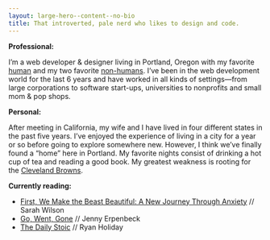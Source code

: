 ```yaml
---
layout: large-hero--content--no-bio
title: That introverted, pale nerd who likes to design and code.
---
```


<p class="margin-top-none">
  <strong>
    Professional:
  </strong>
</p>
<p>
  I’m a web developer &amp; designer living in Portland, Oregon with my favorite <a href="https://www.sparks-of-art.com">human</a> and my two favorite <a href="https://www.instagram.com/p/wm-FsonqsK/?taken-by=jacobrokaw">non-humans</a>. I’ve been in the web development world for the last 6 years and have worked in all kinds of settings—from large corporations to software start-ups, universities to nonprofits and small mom & pop shops.
</p>
<p class="margin-top-15">
  <strong>
    Personal:
  </strong>
</p>
<p>
   After meeting in California, my wife and I have lived in four different states in the past five years. I’ve enjoyed the experience of living in a city for a year or so before going to explore somewhere new. However, I think we’ve finally found a “home” here in Portland. My favorite nights consist of drinking a hot cup of tea and reading a good book. My greatest weakness is rooting for the <a href="/did-the-browns-win">Cleveland Browns</a>.
</p>
<p class="margin-top-15">
  <strong>
    Currently reading:
  </strong>
</p>
<ul class="margin-top-none">
  <li><a href="https://amzn.to/2CODTrm" target="_blank" md_>First, We Make the Beast Beautiful: A New Journey Through Anxiety</a> // Sarah Wilson</li>
  <li><a href="https://amzn.to/2MshLVX" target="_blank" md_>Go, Went, Gone</a> // Jenny Erpenbeck</li>
  <li><a href="https://amzn.to/2voOC7s" target="_blank" md_>The Daily Stoic</a> // Ryan Holiday</li>
</ul>

